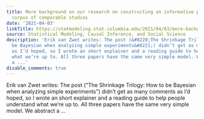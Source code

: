 ```yaml
---
title: More background on our research on constructing an informative prior from a
  corpus of comparable studies
date: '2021-04-03'
linkTitle: https://statmodeling.stat.columbia.edu/2021/04/03/more-background-on-our-research-on-constructing-an-informative-prior-from-a-corpus-of-comparable-studies/
source: Statistical Modeling, Causal Inference, and Social Science
description: 'Erik van Zwet writes: The post (&#8220;The Shrinkage Trilogy: How to
  be Bayesian when analyzing simple experiments&#8221;) didn’t get as many comments
  as I’d hoped, so I wrote an short explainer and a reading guide to help people understand
  what we’re up to. All three papers have the same very simple model. We abstract
  a ...'
disable_comments: true
---
```

Erik van Zwet writes: The post (&#8220;The Shrinkage Trilogy: How to be Bayesian when analyzing simple experiments&#8221;) didn’t get as many comments as I’d hoped, so I wrote an short explainer and a reading guide to help people understand what we’re up to. All three papers have the same very simple model. We abstract a ...